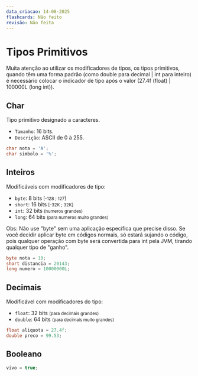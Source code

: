 ```yaml
---
data_criacao: 14-08-2025
flashcards: Não feito
revisão: Não feita
---
```

# Tipos Primitivos
Muita atenção ao utilizar os modificadores de tipos, os tipos primitivos, quando têm uma forma padrão (como double para decimal | int para inteiro) é necessário colocar o indicador de tipo após o valor (27.4f (float) | 100000L (long int)).

## Char
Tipo primitivo designado a caracteres.
- `Tamanho`: 16 bits.
- `Descrição`: ASCII de 0 à 255.
```Java
char nota = 'A';
char simbolo = '%';
```

## Inteiros
Modificáveis com modificadores de tipo:
- `byte`: 8 bits <small>[-128 ; 127]</small>
- `short`: 16 bits <small>[-32K ; 32K]</small>
- `int`: 32 bits <small>(numeros grandes)</small>
- `long`: 64 bits <small>(para numeros muito grandes)</small>

Obs: Não use "byte" sem uma aplicação específica que precise disso. Se você decidir aplicar byte em códigos normais, só estará sujando o código, pois qualquer operação com byte será convertida para int pela JVM, tirando qualquer tipo de "ganho".

```Java
byte nota = 10;
short distancia = 20143;
long numero = 10000000L;
```
## Decimais
Modificável com modificadores do tipo:
- `float`: 32 bits <small>(para decimais grandes)</small>
- `double`: 64 bits <small>(para decimais muito grandes)</small>

```Java
float aliquota = 27.4f;
double preco = 99.53;
```

## Booleano
```Java
vivo = true;
```